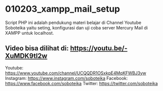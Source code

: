 # 010203_xampp_mail_setup
Script PHP ini adalah pendukung materi belajar di Channel Youtube Soboteika yaitu seting, konfigurasi dan uji coba server Mercury Mail di XAMPP untuk localhost.

Video bisa dilihat di: https://youtu.be/-XuMDK9tI2w
---------------------------------------------
Youtube: https://www.youtube.com/channel/UCQQDR1OSxkpE4MqKFWBJ3yw
Instagram: https://www.instagram.com/soboteika
Facebook: https://www.facebook.com/soboteika
Twitter: https://twitter.com/soboteika 
